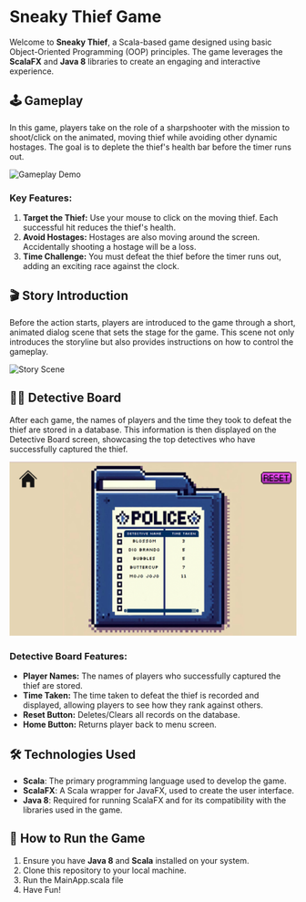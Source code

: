 # Sneaky Thief Game

Welcome to **Sneaky Thief**, a Scala-based game designed using basic Object-Oriented Programming (OOP) principles. The game leverages the **ScalaFX** and **Java 8** libraries to create an engaging and interactive experience.

## 🕹️ Gameplay

In this game, players take on the role of a sharpshooter with the mission to shoot/click on the animated, moving thief while avoiding other dynamic hostages. The goal is to deplete the thief's health bar before the timer runs out.

![Gameplay Demo](screenshots/SneakyThiefDemo.gif)

### Key Features:
1. **Target the Thief:** Use your mouse to click on the moving thief. Each successful hit reduces the thief's health.
2. **Avoid Hostages:** Hostages are also moving around the screen. Accidentally shooting a hostage will be a loss.
3. **Time Challenge:** You must defeat the thief before the timer runs out, adding an exciting race against the clock.

## 🎬 Story Introduction

Before the action starts, players are introduced to the game through a short, animated dialog scene that sets the stage for the game. This scene not only introduces the storyline but also provides instructions on how to control the gameplay.

![Story Scene](screenshots/Story.gif)


## 🕵️‍♂️ Detective Board

After each game, the names of players and the time they took to defeat the thief are stored in a database. This information is then displayed on the Detective Board screen, showcasing the top detectives who have successfully captured the thief.

![Detective Board](screenshots/detectiveboard.png)

### Detective Board Features:
- **Player Names:** The names of players who successfully captured the thief are stored.
- **Time Taken:** The time taken to defeat the thief is recorded and displayed, allowing players to see how they rank against others.
- **Reset Button:** Deletes/Clears all records on the database.
- **Home Button:** Returns player back to menu screen.

## 🛠️ Technologies Used

- **Scala**: The primary programming language used to develop the game.
- **ScalaFX**: A Scala wrapper for JavaFX, used to create the user interface.
- **Java 8**: Required for running ScalaFX and for its compatibility with the libraries used in the game.

## 🚀 How to Run the Game

1. Ensure you have **Java 8** and **Scala** installed on your system.
2. Clone this repository to your local machine.
3. Run the MainApp.scala file
4. Have Fun!
